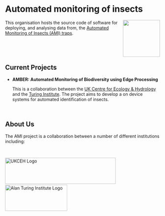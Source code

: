 # Automated monitoring of insects
<img src="https://github.com/AMI-trap/.github/blob/main/logo/AMI_logo.png" align="right" width="120" height="120">

This organisation hosts the source code of software for deploying, and analysing data from, the [Automated Monitoring of Insects (AMI) traps](https://www.ceh.ac.uk/ukceh-ami-trap-automated-monitoring-insects). 

&nbsp;

&nbsp;

## Current Projects

- **AMBER: Automated Monitoring of Biodiversity using Edge Processing**

    This is a collaboration between the [UK Centre for Ecology & Hydrology](https://www.ceh.ac.uk/) and the [Turing Institute](https://www.turing.ac.uk/). The project aims to develop a on device systems for automated identification of insects.

&nbsp;

## About Us

The AMI project is a collaboration between a number of different institutions including: 

&nbsp;

[<img src="https://e-planner.ceh.ac.uk/static/media/UKCEH-Logo_Long_Pos_RGB_720x170.3e431742.png" alt="UKCEH Logo" width="360" height="85">](https://www.ceh.ac.uk/) &nbsp;&nbsp;&nbsp;&nbsp; [<img src="https://upload.wikimedia.org/wikipedia/commons/thumb/b/b5/Alan_Turing_Institute_logo.svg/2560px-Alan_Turing_Institute_logo.svg.png" alt="Alan Turing Institute Logo" width="202" height="85">](https://www.turing.ac.uk/)

